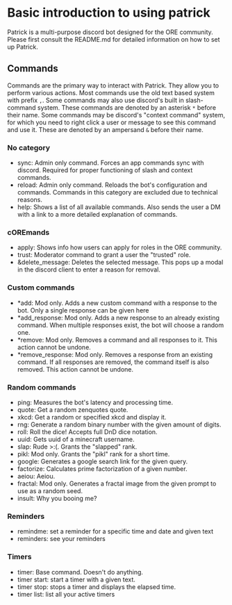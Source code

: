# Basic introduction to using patrick

Patrick is a multi-purpose discord bot designed for the ORE community.
Please first consult the README.md for detailed information on how to set up Patrick.

## Commands

Commands are the primary way to interact with Patrick. They allow you to perform various actions. Most commands use the old text based system with prefix `,`. Some commands may also use discord's built in slash-command system. These commands are denoted by an asterisk `*` before their name. Some commands may be discord's "context command" system, for which you need to right click a user or message to see this command and use it. These are denoted by an ampersand `&` before their name.

### No category

- sync: Admin only command. Forces an app commands sync with discord. Required for proper functioning of slash and context commands.
- reload: Admin only command. Reloads the bot's configuration and commands. Commands in this category are excluded due to technical reasons.
- help: Shows a list of all available commands. Also sends the user a DM with a link to a more detailed explanation of commands.

### cOREmands

- apply: Shows info how users can apply for roles in the ORE community.
- trust: Moderator command to grant a user the "trusted" role.
- &delete_message: Deletes the selected message. This pops up a modal in the discord client to enter a reason for removal.

### Custom commands

- *add: Mod only. Adds a new custom command with a response to the bot. Only a single response can be given here
- *add_response: Mod only. Adds a new response to an already existing command. When multiple responses exist, the bot will choose a random one.
- *remove: Mod only. Removes a command and all responses to it. This action cannot be undone.
- *remove_response: Mod only. Removes a response from an existing command. If all responses are removed, the command itself is also removed. This action cannot be undone.

### Random commands

- ping: Measures the bot's latency and processing time.
- quote: Get a random zenquotes quote.
- xkcd: Get a random or specified xkcd and display it.
- rng: Generate a random binary number with the given amount of digits.
- roll: Roll the dice! Accepts full DnD dice notation.
- uuid: Gets uuid of a minecraft username.
- slap: Rude >:(. Grants the "slapped" rank.
- pikl: Mod only. Grants the "pikl" rank for a short time.
- google: Generates a google search link for the given query.
- factorize: Calculates prime factorization of a given number.
- aeiou: Aeiou.
- fractal: Mod only. Generates a fractal image from the given prompt to use as a random seed.
- insult: Why you booing me?

### Reminders

- remindme: set a reminder for a specific time and date and given text
- reminders: see your reminders

### Timers

- timer: Base command. Doesn't do anything.
- timer start: start a timer with a given text.
- timer stop: stops a timer and displays the elapsed time.
- timer list: list all your active timers
